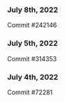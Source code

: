 ### July 8th, 2022

Commit #242146

### July 5th, 2022

Commit #314353


### July 4th, 2022

Commit #72281
